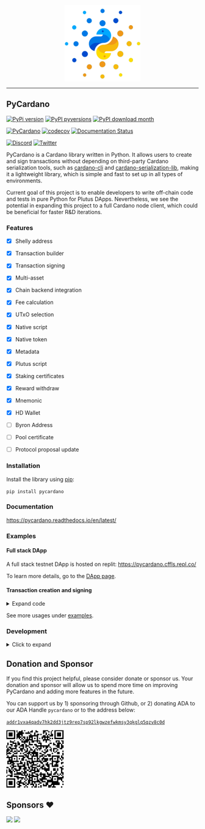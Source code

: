<p align="center">
  <img src="./.github/logo.png" height=200 width=200 />
</p>

---

## PyCardano

[![PyPi version](https://badgen.net/pypi/v/pycardano)](https://pypi.python.org/pypi/pycardano/)
[![PyPI pyversions](https://img.shields.io/pypi/pyversions/pycardano)](https://pypi.python.org/pypi/pycardano/)
[![PyPI download month](https://img.shields.io/pypi/dm/pycardano)](https://pypi.python.org/pypi/pycardano/)

[![PyCardano](https://github.com/Python-Cardano/pycardano/actions/workflows/main.yml/badge.svg)](https://github.com/Python-Cardano/pycardano/actions/workflows/main.yml)
[![codecov](https://codecov.io/gh/Python-Cardano/pycardano/branch/main/graph/badge.svg?token=62N0IL9IMQ)](https://codecov.io/gh/Python-Cardano/pycardano)
[![Documentation Status](https://readthedocs.org/projects/pycardano/badge/?version=latest)](https://pycardano.readthedocs.io/en/latest/?badge=latest)

[![Discord](https://img.shields.io/discord/949404918903631923.svg?label=chat&logo=discord&logoColor=ffffff&color=7389D8&labelColor=6A7EC2)](https://discord.gg/qT9Mn9xjgz)
[![Twitter](https://img.shields.io/twitter/follow/PyCardano?style=social&label=Follow%20%40PyCardano)](https://twitter.com/PyCardano)


PyCardano is a Cardano library written in Python. It allows users to create and sign transactions without 
depending on third-party Cardano serialization tools, such as
[cardano-cli](https://github.com/input-output-hk/cardano-node#cardano-cli) and 
[cardano-serialization-lib](https://github.com/Emurgo/cardano-serialization-lib), making it a lightweight library, which 
is simple and fast to set up in all types of environments.

Current goal of this project is to enable developers to write off-chain code and tests in pure Python for Plutus DApps.
Nevertheless, we see the potential in expanding this project to a full Cardano node client, which 
could be beneficial for faster R&D iterations.

### Features

- [x] Shelly address
- [x] Transaction builder
- [x] Transaction signing
- [x] Multi-asset
- [X] Chain backend integration
- [X] Fee calculation
- [X] UTxO selection
- [X] Native script
- [X] Native token
- [X] Metadata
- [X] Plutus script
- [X] Staking certificates
- [X] Reward withdraw
- [X] Mnemonic 
- [X] HD Wallet
- [ ] Byron Address
- [ ] Pool certificate
- [ ] Protocol proposal update


### Installation

Install the library using [pip](https://pip.pypa.io/en/stable/):

`pip install pycardano`

### Documentation

https://pycardano.readthedocs.io/en/latest/

### Examples

#### Full stack DApp

A full stack testnet DApp is hosted on replit: https://pycardano.cffls.repl.co/

To learn more details, go to the [DApp page](https://github.com/Python-Cardano/pycardano/tree/main/examples/full_stack).

#### Transaction creation and signing

<details>
  <summary>Expand code</summary>
  
```python
"""Build a transaction using transaction builder"""

from blockfrost import ApiUrls
from pycardano import *

# Use testnet
network = Network.TESTNET

# Read keys to memory
# Assume there is a payment.skey file sitting in current directory
psk = PaymentSigningKey.load("payment.skey")
# Assume there is a stake.skey file sitting in current directory
ssk = StakeSigningKey.load("stake.skey")

pvk = PaymentVerificationKey.from_signing_key(psk)
svk = StakeVerificationKey.from_signing_key(ssk)

# Derive an address from payment verification key and stake verification key
address = Address(pvk.hash(), svk.hash(), network)

# Create a BlockFrost chain context
context = BlockFrostChainContext("your_blockfrost_project_id", base_url=ApiUrls.preprod.value)

# Create a transaction builder
builder = TransactionBuilder(context)

# Tell the builder that transaction input will come from a specific address, assuming that there are some ADA and native
# assets sitting at this address. "add_input_address" could be called multiple times with different address.
builder.add_input_address(address)

# Get all UTxOs currently sitting at this address
utxos = context.utxos(address)

# We can also tell the builder to include a specific UTxO in the transaction.
# Similarly, "add_input" could be called multiple times.
builder.add_input(utxos[0])

# Send 1.5 ADA and a native asset (CHOC) in quantity of 2000 to an address.
builder.add_output(
    TransactionOutput(
        Address.from_primitive(
            "addr_test1vrm9x2zsux7va6w892g38tvchnzahvcd9tykqf3ygnmwtaqyfg52x"
        ),
        Value.from_primitive(
            [
                1500000,
                {
                    bytes.fromhex(
                        "57fca08abbaddee36da742a839f7d83a7e1d2419f1507fcbf3916522"  # Policy ID
                    ): {
                        b"CHOC": 2000  # Asset name and amount
                    }
                },
            ]
        ),
    )
)

# We can add multiple outputs, similar to what we can do with inputs.
# Send 2 ADA and a native asset (CHOC) in quantity of 200 to ourselves
builder.add_output(
    TransactionOutput(
        address,
        Value.from_primitive(
            [
                2000000,
                {
                    bytes.fromhex(
                        "57fca08abbaddee36da742a839f7d83a7e1d2419f1507fcbf3916522"  # Policy ID
                    ): {
                        b"CHOC": 200  # Asset name and amount
                    }
                },
            ]
        ),
    )
)

# Create final signed transaction
signed_tx = builder.build_and_sign([psk], change_address=address)

# Submit signed transaction to the network
context.submit_tx(signed_tx)

```
</details>

See more usages under [examples](https://github.com/Python-Cardano/pycardano/tree/main/examples).


### Development

<details>
<summary>Click to expand</summary>

#### Workspace setup

Clone the repository:

`git clone https://github.com/Python-Cardano/pycardano.git`

PyCardano uses [poetry](https://python-poetry.org/) to manage its dependencies. 
Install poetry for osx / linux / bashonwindows:

`curl -sSL https://install.python-poetry.org | python3 -`

Go to [poetry installation](https://python-poetry.org/docs/#installation) for more details. 


Change directory into the repo, install all dependencies using poetry, and you are all set!

`cd pycardano && poetry install`

When testing or running any program, it is recommended to enter 
a [poetry shell](https://python-poetry.org/docs/cli/#shell) in which all python dependencies are automatically 
configured: `poetry shell`.


#### Test

PyCardano uses [pytest](https://docs.pytest.org/en/6.2.x/) for unit testing.

Run all tests:
`make test`

Run all tests in a specific test file:
`poetry run pytest test/pycardano/test_transaction.py`

Run a specific test function:
`poetry run pytest -k "test_transaction_body"`

Run a specific test function in a test file:
`poetry run pytest test/pycardano/test_transaction.py -k "test_transaction_body"`

#### Test coverage

We use [Coverage](https://coverage.readthedocs.io/en/latest/) to calculate the test coverage.

Test coverage could be generated by: `make cov`

A html report could be generated and opened in browser by: `make cov-html`

### Style guidelines

The package uses 
[Google style](https://sphinxcontrib-napoleon.readthedocs.io/en/latest/example_google.html) docstring.

Code could be formatted with command: `make format`

The code style could be checked by [flake8](https://flake8.pycqa.org/en/latest/): `make qa`

### Docs generation

The majority of package documentation is created by the docstrings in python files. 
We use [sphinx](https://www.sphinx-doc.org/en/master/) with 
[Read the Docs theme](https://sphinx-rtd-theme.readthedocs.io/en/stable/) to generate the 
html pages.

Build docs and open the docs in browser: 

`make docs`

</details>

## Donation and Sponsor
If you find this project helpful, please consider donate or sponsor us. Your donation and sponsor will allow us to
 spend more time on improving PyCardano and adding more features in the future.

You can support us by 1) sponsoring through Github, or 2) donating ADA to our ADA Handle `pycardano` or to the address below:

[`addr1vxa4qadv7hk2dd3jtz9rep7sp92lkgwzefwkmsy3qkglq5qzv8c0d`](https://cardanoscan.io/address/61bb5075acf5eca6b632588a3c87d00955fb21c2ca5d6dc0910591f050)

<p>
  <img src="./.github/donate_addr.png" height=150 width=150/>
</p>


## Sponsors :heart:

<p align="left">
  <a href="https://github.com/KtorZ"><img src="https://avatars.githubusercontent.com/u/5680256?s=50&v=4"/></a>
  <a href="https://github.com/blockfrost"><img src="https://avatars.githubusercontent.com/u/70073210?s=50&v=4"/></a>
</p>

